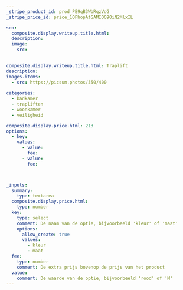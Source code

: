 ```yaml
---
_stripe_product_id: prod_PE9qB3WbRqzVdG 
_stripe_price_id: price_1OPhopAtGAMIOG90iN2MlxIL

seo:
  composite.display.writeup.title.html:
  description:
  image:
    src: 
    

composite.display.writeup.title.html: Traplift 
description: 
images.items:
  - src: https://picsum.photos/350/400
    
categories:
  - badkamer
  - trapliften
  - woonkamer
  - veiligheid

composite.display.price.html: 213 
options:
  - key: 
    values:
      - value: 
        fee: 
      - value: 
        fee:



_inputs:
  summary:
    type: textarea
  composite.display.price.html:
    type: number
  key:
    type: select
    comment: De naam van de optie, bijvoorbeeld 'kleur' of 'maat'
    options:
      allow_create: true
      values:
        - kleur
        - maat
  fee:
    type: number
    comment: De extra prijs bovenop de prijs van het product
  value:
    comment: De waarde van de optie, bijvoorbeeld 'rood' of 'M'
---
```

